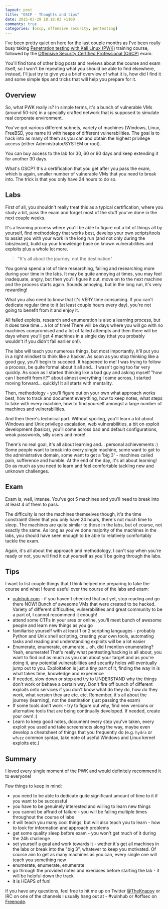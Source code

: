 ```yaml
---
layout: post
title: "OSCP - Thoughts and tips"
date: 2015-03-29 18:18:03 +1100
comments: true
categories: [oscp, offensive security, pentesting]
---
```


I've been pretty quiet on here for the last couple months as I've been really busy taking [Penetration testing with Kali Linux (PWK)](https://www.offensive-security.com/information-security-training/penetration-testing-with-kali-linux/) training course, followed by the [Offensive Security Certified Professional (OSCP)](https://www.offensive-security.com/information-security-certifications/oscp-offensive-security-certified-professional/) exam.

You'll find tons of other blog posts and reviews about the course and exam itself, so I won't be repeating what you should be able to find elsewhere, instead, I'll just try to give you a brief overview of what it is, how did I find it and some simple tips and tricks that will help you prepare for it.

<!-- more -->

Overview
--------

So, what PWK really is? In simple terms, it's a bunch of vulnerable VMs (around 50-ish) in a specially crafted network that is supposed to simulate real corporate environment.

You've got various different subnets, variety of machines (Windows, Linux, FreeBSD, you name it) with heaps of different vulnerabilities. The goal is to hack into as many of them as you can and obtain the highest privilege access (either Administrator/SYSTEM or root).

You can buy access to the lab for 30, 60 or 90 days and keep extending it for another 30 days.

What's OSCP? It's a certification that you get after you pass the exam, which is again, smaller number of vulnerable VMs that you need to break into. The trick is that you only have 24 hours to do so.


Labs
----

First of all, you shouldn't really treat this as a typical certification, where you study a bit, pass the exam and forget most of the stuff you've done in the next couple weeks.

It's a learning process where you'll be able to figure out a lot of things all by yourself, find methodology that works best, develop your own scripts/tools to assist you with your work in the long run (and not only during the labs/exam), build up your knowledge base on known vulnerabilities and exploits plus a whole lot more.

> "It's all about the journey, not the destination"

You gonna spend a lot of time researching, failing and researching more during your time in the labs. It may be quite annoying at times, you may feel inadequate, angry, but then you'll figure it out, move on to the next machine and the process starts again. Sounds annoying, but in the long run, it's very rewarding!

What you also need to know that it's VERY time consuming. If you can't dedicate regular time to it (at least couple hours every day), you're not going to benefit from it and enjoy it.

All failed exploits, research and enumeration is also a learning process, but it does take time... a lot of time! There will be days where you will go with no machines compromised and a lot of failed attempts and then there will be days where you'll get 4 machines in a single day (that you probably wouldn't if you didn't fail earlier on!). 

The labs will teach you numerous things, but most importantly, it'll put you in a right mindset to think like a hacker. As soon as you stop thinking like a good guy, you'll begin to succeed. It happened to me! I was trying to follow a process, be quite formal about it all and... I wasn't going too far very quickly. As soon as I started thinking like a bad guy and asking myself "how can I benefit from it?" about almost everything I came across, I started moving forward... quickly! It all starts with mentality.

Then, methodology - you'll figure out on your own what approach works best, how to track and document everything, how to keep notes, what steps to take with every machine, how to find yourself amongst a large number of machines and vulnerabilities. 

And then there's technical part. Without spoiling, you'll learn a lot about Windows and Unix privilege escalation, web vulnerabilities, a bit on exploit development (basics), you'll come across bad and default configurations, weak passwords, silly users and more!

There's no real goal, it's all about learning and... personal achievements :) Some people want to break into every single machine, some want to get to the administrative domain, some want to get a 'big 3' - machines called pain, sufference and humble. At the end of the day, it's all about learning! Do as much as you need to learn and feel comfortable tackling new and unknown challenges.


Exam
----

Exam is, well, intense. You've got 5 machines and you'll need to break into at least 4 of them to pass.

The difficulty is not the machines themselves though, it's the time constraint! Given that you only have 24 hours, there's not much time to sleep. The machines are quite similar to those in the labs, but of course, not exactly the same. As long as you've done majority of the machines in the labs, you should have seen enough to be able to relatively comfortably tackle the exam.

Again, it's all about the approach and methodology, I can't say when you're ready or not, you will find it out yourself as you'll be going through the labs.


Tips
----

I want to list couple things that I think helped me preparing to take the course and what I found useful over the course of the labs and exam:

 * [vulnhub.com](https://vulnhub.com) - if you haven't checked that out yet, stop reading and go there NOW! Bunch of awesome VMs that were created to be hacked. Variety of different difficulties, vulnerabilities and great community to be a part of, I cannot recommend it enough!
 * attend some CTFs in your area or online, you'll meet bunch of awesome people and learn new things as you go
 * familiarise yourself with at least 1 or 2 scripting languages - probably Python and Unix shell scripting, creating your own tools, automating tasks and reading and understanding exploits will be a lot easier
 * Enumerate, enumerate, enumerate... oh, did I mention enumerating? Yeah, enumerate! That's really what pentesting/hacking is all about, you want to find out as much as you can about your target and as you're doing it, any potential vulnerabilities and security holes will eventually jump out to you. Exploitation is just a tiny part of it, finding the way in is what takes time, knowledge and experience
 * If needed, slow down or stop and try to UNDERSTAND why the things don't work or behave a certain way. Don't fire off bunch of different exploits onto services if you don't know what do they do, how do they work, what version they are etc. etc. Remember, it's all about the journey (learning), not the destination (just passing the exam)
 * If some tools don't work - try to figure out why, find new versions or alternative tools that are being continually developed. If needed, create your own! :)
 * Learn to keep good notes, document every step you've taken, every exploit you used and take screenshots along the way, maybe even develop a cheatsheet of things that you frequently do (e.g. ```hydra``` or ```wfuzz``` common syntax, take note of useful Windows and Linux kernel exploits etc.)


Summary
-------
I loved every single moment of the PWK and would definitely recommend it to everyone!

Few things to keep in mind:

 * you need to be able to dedicate quite significant amount of time to it if you want to be successful
 * you have to be genuinely interested and willing to learn new things
 * you cannot be affraid of failure - you will be failing multiple times throughout the course of labs
 * it will teach you many cool things, but will also teach you to learn - how to look for information and approach problems
 * get some quality sleep before exam - you won't get much of it during the 24h challenge
 * set yourself a goal and work towards it - wether it's get all machines in the labs or break into the "big 3", whatever to keep you motivated. Of course aim to get as many machines as you can, every single one will teach you something new
 * enumerate, enumerate, enumerate
 * go through the provided notes and exercises before starting the lab - it will be helpful down the track
 * it is HEAPS of fun!

If you have any questions, feel free to hit me up on Twitter [@TheKnapsy](https://twitter.com/TheKnapsy) or IRC on one of the channels I usually hang out at - #vulnhub or #offsec on [Freenode](https://freenode.net/).
